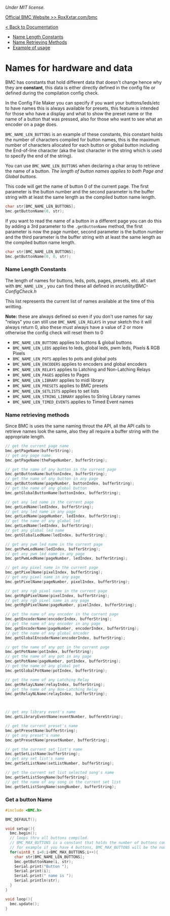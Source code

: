 *Under MIT license.*

[Official BMC Website >> RoxXxtar.com/bmc](https://www.roxxxtar.com/bmc)

[< Back to Documentation](README.md)


* [Name Length Constants](#name-length-constants)
* [Name Retrieving Methods](#name-retrieving-methods)
* [Example of usage](#get-a-button-name)


# Names for hardware and data
BMC has constants that hold different data that doesn't change hence why they are **constant**, this data is either directly defined in the config file or defined during the compilation config check.

In the Config File Maker you can specify if you want your buttons/leds/etc to have names this is always available for presets, this feature is intended for those who have a display and what to show the preset name or the name of a button that was pressed, also for those who want to see what an encoder on a page does.

`BMC_NAME_LEN_BUTTONS` is an example of these constants, this constant holds the number of characters compiled for button names, this is the maximum number of characters allocated for each button or global button including the End-of-line character (aka the last character in the string which is used to specify the end of the string).

You can use `BMC_NAME_LEN_BUTTONS` when declaring a char array to retrieve the name of a button. *The length of button names applies to both Page and Global buttons.*

This code will get the name of button 0 of the current page. The first parameter is the button number and the second parameter is the buffer string with at least the same length as the compiled button name length.
```c++
char str[BMC_NAME_LEN_BUTTONS];
bmc.getButtonName(0, str);
```

If you want to read the name of a button in a different page you can do this by adding a 3rd parameter to the `.getButtonName` method, the first parameter is now the page number, second parameter is the button number and the third parameter is the buffer string with at least the same length as the compiled button name length.
```c++
char str[BMC_NAME_LEN_BUTTONS];
bmc.getButtonName(0, 0, str);
```

### Name Length Constants

The length of names for buttons, leds, pots, pages, presets, etc. all start with `BMC_NAME_LEN_`, you can find these all defined in *src/utility/BMC-ConfigCheck.h*

This list represents the current list of names available at the time of this writting.

**Note:** these are always defined so even if you don't use names for say "relays" you can still use `BMC_NAME_LEN_RELAYS` in your sketch tho it will always return 0, also these must always have a value of 2 or more otherwise the config check will reset them to 0

* `BMC_NAME_LEN_BUTTONS` applies to buttons & global buttons
* `BMC_NAME_LEN_LEDS` applies to leds, global leds, pwm leds, Pixels & RGB Pixels
* `BMC_NAME_LEN_POTS` applies to pots and global pots
* `BMC_NAME_LEN_ENCODERS` applies to encoders and global encoders
* `BMC_NAME_LEN_RELAYS` applies to Latching and Non-Latching Relays
* `BMC_NAME_LEN_PAGES` applies to Pages
* `BMC_NAME_LEN_LIBRARY` applies to midi library
* `BMC_NAME_LEN_PRESETS` applies to BMC presets
* `BMC_NAME_LEN_SETLISTS` applies to set lists
* `BMC_NAME_LEN_STRING_LIBRARY` applies to String Library names
* `BMC_NAME_LEN_TIMED_EVENTS` applies to Timed Event names


### Name retrieving methods

Since BMC is uses the same naming throut the API, all the API calls to retrieve names look the same, also they all require a buffer string with the appropriate length.

```c++
// get the current page name
bmc.getPageName(bufferString);
// get any page name
bmc.getPageName(thePageNumber, bufferString);

// get the name of any button in the current page
bmc.getButtonName(buttonIndex, bufferString);
// get the name of any button in any page
bmc.getButtonName(pageNumber, buttonIndex, bufferString);
// get the name of any global button
bmc.getGlobalButtonName(buttonIndex, bufferString);

// get any led name in the current page
bmc.getLedName(ledIndex, bufferString);
// get any led name in any page
bmc.getLedName(pageNumber, ledIndex, bufferString);
// get the name of any global led
bmc.getLedName(ledIndex, bufferString);
// get any global led name
bmc.getGlobalLedName(ledIndex, bufferString);

// get any pwm led name in the current page
bmc.getPwmLedName(ledIndex, bufferString);
// get any pwm led name in any page
bmc.getPwmLedName(pageNumber, ledIndex, bufferString);

// get any pixel name in the current page
bmc.getPixelName(pixelIndex, bufferString);
// get any pixel name in any page
bmc.getPixelName(pageNumber, pixelIndex, bufferString);

// get any rgb pixel name in the current page
bmc.getRgbPixelName(pixelIndex, bufferString);
// get any rgb pixel name in any page
bmc.getRgbPixelName(pageNumber, pixelIndex, bufferString);

// get the name of any encoder in the current page
bmc.getEncoderName(encoderIndex, bufferString);
// get the name of any encoder in any page
bmc.getEncoderName(pageNumber, encoderIndex, bufferString);
// get the name of any global encoder
bmc.getGlobalEncoderName(encoderIndex, bufferString);

// get the name of any pot in the current page
bmc.getPotName(potIndex, bufferString);
// get the name of any pot in any page
bmc.getPotName(pageNumber, potIndex, bufferString);
// get the name of any global pot
bmc.getGlobalPotName(potIndex, bufferString);

// get the name of any Latching Relay
bmc.getRelayLName(relayIndex, bufferString);
// get the name of any Non-Latching Relay
bmc.getRelayNLName(relayIndex, bufferString);



// get any library event's name
bmc.getLibraryEventName(eventNumber, buffereString);

// get the current preset's name
bmc.getPresetName(bufferString);
// get any preset's name
bmc.getPresetName(presetNumber, bufferString);

// get the current set list's name
bmc.getSetListName(bufferString);
// get any set list's name
bmc.getSetListName(setListNumber, bufferString);

// get the current set list selected song's name
bmc.getSetListSongName(bufferString);
// get the name of any song in the current set list
bmc.getSetListSongName(songNumber, bufferString);
```

### Get a button Name

```c++
#include <BMC.h>

BMC_DEFAULT();

void setup(){
  bmc.begin();
  // loops thru all buttons compiled.
  // BMC_MAX_BUTTONS is a constant that holds the number of buttons compiled.
  // for example if you have 4 buttons, BMC_MAX_BUTTONS will be the number 4
  for(uint8_t i=0;i<BMC_MAX_BUTTONS;i++){
    char str[BMC_NAME_LEN_BUTTONS];
    bmc.getButtonName(i, str);
    Serial.print("Button ");
    Serial.print(i);
    Serial.print(" name is ");
    Serial.println(str);
  }
}

void loop(){
  bmc.update();
}
```
